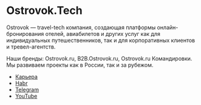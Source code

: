 # Ostrovok.Tech

Ostrovok — travel-tech компания, создающая платформы онлайн-бронирования отелей, авиабилетов и других услуг как для индивидуальных путешественников, так и для корпоративных клиентов и тревел-агентств.

Наши бренды: Ostrovok.ru, B2B.Ostrovok.ru, Ostrovok.ru Командировки. Мы развиваем проекты как в России, так и за рубежом.

- [Карьера](https://career.ostrovok.ru/)
- [Habr](https://habr.com/ru/companies/ostrovok/articles/)
- [Telegram](https://t.me/ostrovok_tech)
- [YouTube](https://www.youtube.com/@Tech.Ostrovok)
